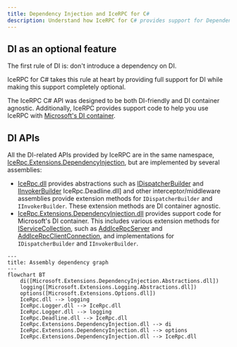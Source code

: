 ```yaml
---
title: Dependency Injection and IceRPC for C#
description: Understand how IceRPC for C# provides support for Dependency Injection (DI).
---
```


## DI as an optional feature

The first rule of DI is: don't introduce a dependency on DI.

IceRPC for C# takes this rule at heart by providing full support for DI while making this support completely optional.

The IceRPC C# API was designed to be both DI-friendly and DI container agnostic. Additionally, IceRPC provides support
code to help you use IceRPC with [Microsoft's DI container][microsoft-di-container].

## DI APIs

All the DI-related APIs provided by IceRPC are in the same namespace, [IceRpc.Extensions.DependencyInjection], but are
implemented by several assemblies:

- [IceRpc.dll] provides abstractions such as [IDispatcherBuilder] and [IInvokerBuilder] IceRpc.Deadline.dll] and other
interceptor/middleware assemblies provide extension methods for `IDispatcherBuilder` and `IInvokerBuilder`. These
extension methods are DI container agnostic.
- [IceRpc.Extensions.DependencyInjection.dll] provides support code for Microsoft's DI container. This includes various
extension methods for [IServiceCollection], such as [AddIceRpcServer] and [AddIceRpcClientConnection], and
implementations for `IDispatcherBuilder` and `IInvokerBuilder`.

```mermaid
---
title: Assembly dependency graph
---
flowchart BT
    di([Microsoft.Extensions.DependencyInjection.Abstractions.dll])
    logging([Microsoft.Extensions.Logging.Abstractions.dll])
    options([Microsoft.Extensions.Options.dll])
    IceRpc.dll --> logging
    IceRpc.Logger.dll --> IceRpc.dll
    IceRpc.Logger.dll --> logging
    IceRpc.Deadline.dll --> IceRpc.dll
    IceRpc.Extensions.DependencyInjection.dll --> di
    IceRpc.Extensions.DependencyInjection.dll --> options
    IceRpc.Extensions.DependencyInjection.dll --> IceRpc.dll
```

[microsoft-di-container]: https://learn.microsoft.com/en-us/dotnet/core/extensions/dependency-injection

[AddIceRpcServer]: csharp:IceRpc.Extensions.DependencyInjection.ServerServiceCollectionExtensions
[AddIceRpcClientConnection]: csharp:IceRpc.Extensions.DependencyInjection.ClientConnectionServiceCollectionExtensions
[IceRpc.Extensions.DependencyInjection]: csharp:IceRpc.Extensions.DependencyInjection
[IServiceCollection]: https://learn.microsoft.com/en-us/dotnet/api/microsoft.extensions.dependencyinjection.iservicecollection
[IDispatcherBuilder]: csharp:IceRpc.Extensions.DependencyInjection.IDispatcherBuilder
[IInvokerBuilder]: csharp:IceRpc.Extensions.DependencyInjection.IInvokerBuilder

[IceRpc.dll]: https://github.com/icerpc/icerpc-csharp/blob/0.2.x/src/IceRpc/README.md
[IceRpc.Extensions.DependencyInjection.dll]: https://github.com/icerpc/icerpc-csharp/blob/0.2.x/src/IceRpc.Extensions.DependencyInjection/README.md

